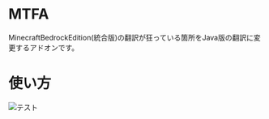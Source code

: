 # MTFA

MinecraftBedrockEdition(統合版)の翻訳が狂っている箇所をJava版の翻訳に変更するアドオンです。

# 使い方
![テスト](./https://user-images.githubusercontent.com/86110351/215106542-a850124e-ac3c-40aa-ae64-016f2c87842c.png)
